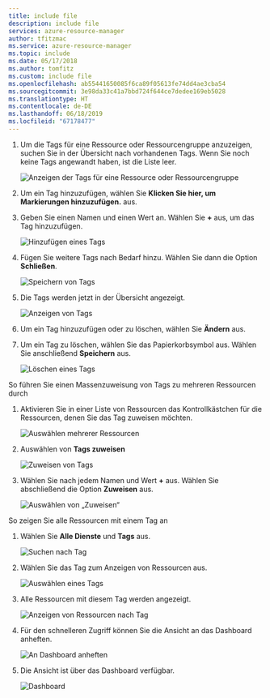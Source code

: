```yaml
---
title: include file
description: include file
services: azure-resource-manager
author: tfitzmac
ms.service: azure-resource-manager
ms.topic: include
ms.date: 05/17/2018
ms.author: tomfitz
ms.custom: include file
ms.openlocfilehash: ab55441650085f6ca89f05613fe74dd4ae3cba54
ms.sourcegitcommit: 3e98da33c41a7bbd724f644ce7dedee169eb5028
ms.translationtype: HT
ms.contentlocale: de-DE
ms.lasthandoff: 06/18/2019
ms.locfileid: "67178477"
---
```

1. Um die Tags für eine Ressource oder Ressourcengruppe anzuzeigen, suchen Sie in der Übersicht nach vorhandenen Tags. Wenn Sie noch keine Tags angewandt haben, ist die Liste leer.
   
     ![Anzeigen der Tags für eine Ressource oder Ressourcengruppe](./media/resource-manager-tag-resources/view-tags.png)
1. Um ein Tag hinzuzufügen, wählen Sie **Klicken Sie hier, um Markierungen hinzuzufügen.** aus.

1. Geben Sie einen Namen und einen Wert an. Wählen Sie **+** aus, um das Tag hinzuzufügen.
   
     ![Hinzufügen eines Tags](./media/resource-manager-tag-resources/add-tag.png)
1. Fügen Sie weitere Tags nach Bedarf hinzu. Wählen Sie dann die Option **Schließen**.
   
     ![Speichern von Tags](./media/resource-manager-tag-resources/save-tags.png)
1. Die Tags werden jetzt in der Übersicht angezeigt.
   
     ![Anzeigen von Tags](./media/resource-manager-tag-resources/view-new-tags.png)
1. Um ein Tag hinzuzufügen oder zu löschen, wählen Sie **Ändern** aus.
   
1. Um ein Tag zu löschen, wählen Sie das Papierkorbsymbol aus. Wählen Sie anschließend **Speichern** aus.

     ![Löschen eines Tags](./media/resource-manager-tag-resources/delete-tag.png)


So führen Sie einen Massenzuweisung von Tags zu mehreren Ressourcen durch

1. Aktivieren Sie in einer Liste von Ressourcen das Kontrollkästchen für die Ressourcen, denen Sie das Tag zuweisen möchten.

     ![Auswählen mehrerer Ressourcen](./media/resource-manager-tag-resources/select-multiple-resources.png)

1. Auswählen von **Tags zuweisen**

     ![Zuweisen von Tags](./media/resource-manager-tag-resources/assign-tags.png)

1. Wählen Sie nach jedem Namen und Wert **+** aus. Wählen Sie abschließend die Option **Zuweisen** aus.

     ![Auswählen von „Zuweisen“](./media/resource-manager-tag-resources/select-assign.png)

So zeigen Sie alle Ressourcen mit einem Tag an

1. Wählen Sie **Alle Dienste** und **Tags** aus.

     ![Suchen nach Tag](./media/resource-manager-tag-resources/find-tags.png)

1. Wählen Sie das Tag zum Anzeigen von Ressourcen aus.

     ![Auswählen eines Tags](./media/resource-manager-tag-resources/select-tag.png)

1. Alle Ressourcen mit diesem Tag werden angezeigt.

     ![Anzeigen von Ressourcen nach Tag](./media/resource-manager-tag-resources/view-resources-by-tag.png)

1. Für den schnelleren Zugriff können Sie die Ansicht an das Dashboard anheften.

     ![An Dashboard anheften](./media/resource-manager-tag-resources/pin-to-dashboard.png)

1. Die Ansicht ist über das Dashboard verfügbar.

     ![Dashboard](./media/resource-manager-tag-resources/dashboard.png)